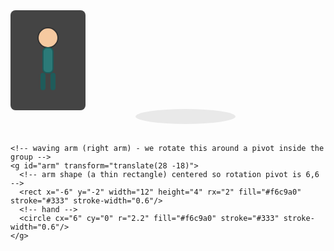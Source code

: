 
<!-- Paste this into your README.md as raw HTML -->
<svg xmlns="http://www.w3.org/2000/svg" viewBox="0 0 220 140" width="440" height="280" aria-label="Climbing and waving figure">
  <!-- Background -->
  <rect width="100%" height="100%" fill="none"/>

  <!-- Wall (in front, on left) -->
  <rect x="0" y="40" width="60" height="80" rx="4" fill="#444"/>

  <!-- Ground shadow -->
  <ellipse cx="140" cy="125" rx="40" ry="6" fill="#000" opacity="0.08"/>

  <!-- Figure group (head, body, arm) -->
  <!-- initial transform places the figure partly behind the wall -->
  <g id="figure" transform="translate(10 90)">
    <!-- head -->
    <circle cx="20" cy="-28" r="8" fill="#f6c9a0" stroke="#333" stroke-width="1"/>
    <!-- body -->
    <rect x="16" y="-20" width="8" height="20" rx="3" fill="#2b7a78" stroke="#1f5b5a" />
    <!-- left leg -->
    <rect x="14" y="0" width="4" height="14" rx="2" fill="#1f5b5a"/>
    <!-- right leg -->
    <rect x="22" y="0" width="4" height="14" rx="2" fill="#1f5b5a"/>

    <!-- waving arm (right arm) - we rotate this around a pivot inside the group -->
    <g id="arm" transform="translate(28 -18)">
      <!-- arm shape (a thin rectangle) centered so rotation pivot is 6,6 -->
      <rect x="-6" y="-2" width="12" height="4" rx="2" fill="#f6c9a0" stroke="#333" stroke-width="0.6"/>
      <!-- hand -->
      <circle cx="6" cy="0" r="2.2" fill="#f6c9a0" stroke="#333" stroke-width="0.6"/>
    </g>
  </g>

  <!-- The climb animation: figure moves up (appears to climb behind the wall) -->
  <animateTransform
    xlink:href="#figure"
    attributeName="transform"
    type="translate"
    id="climb"
    values="10 90; 10 40"
    dur="1.6s"
    begin="0s"
    fill="freeze" />

  <!-- A short pause, then the jump: figure moves right and down (a little arc feel) -->
  <!-- Using a second translate to replace the transform -->
  <animateTransform
    xlink:href="#figure"
    attributeName="transform"
    type="translate"
    id="jump"
    values="10 40; 60 15; 120 95"
    keyTimes="0;0.45;1"
    dur="1.0s"
    begin="climb.end + 0.25s"
    calcMode="spline"
    keySplines="0.2 0.6 0.2 1; 0.3 0 0.1 1"
    fill="freeze" />

  <!-- Arm waving: rotate the arm group around its local pivot while the figure is settled -->
  <animateTransform
    xlink:href="#arm"
    attributeName="transform"
    type="rotate"
    values="0 0 0; -30 0 0; 25 0 0; -15 0 0; 0 0 0"
    dur="1.1s"
    begin="jump.begin + 0.2s"
    repeatCount="3"
    fill="freeze" />

  <!-- Optional tiny bounce when landing -->
  <animateTransform
    xlink:href="#figure"
    attributeName="transform"
    type="translate"
    values="120 95; 120 90; 120 95"
    keyTimes="0;0.4;1"
    dur="0.45s"
    begin="jump.end"
    fill="freeze" />

</svg>